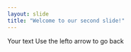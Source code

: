 ```yaml
---
layout: slide
title: "Welcome to our second slide!"
---
```

Your text
Use the lefto arrow to go back
